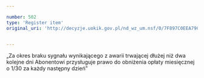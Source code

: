 ```yaml
---

number: 502
type: 'Register item'
original_uri: 'http://decyzje.uokik.gov.pl/nd_wz_um.nsf/0/7F897C0EEA79C8F7C12572DD003295A2?OpenDocument'


---
```


„Za okres braku sygnału wynikającego z awarii trwającej dłużej niż dwa kolejne dni Abonentowi przysługuje prawo do obniżenia opłaty miesięcznej o 1/30 za każdy następny dzień”
